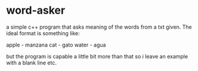 # word-asker

a simple c++ program that asks meaning of the words from a txt given. The ideal format is something like:

apple - manzana
cat - gato
water - agua

but the program is capable a little bit more than that so i leave an example with a blank line etc.
